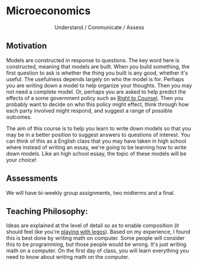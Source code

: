 # Microeconomics

<div style="text-align: center;">
    <span>
        Understand / Communicate / Assess
    </span>
</div>

## **Motivation**
Models are constructed in response to questions. The key word here is constructed, meaning that models are built. When you build something, the first question to ask is whether the thing you built is any good, whether it's useful. The usefulness depends largely on who the model is for. Perhaps you are writing down a model to help organize your thoughts. Then you may not need a complete model. Or, perhaps you are asked to help predict the effects of a some government policy such as [Right to Counsel](https://www.jud.ct.gov/HomeNotices/NoticeToTenants.html#:~:text=Right%20to%20Counsel%20%2D%20CT%20Judicial%20Branch&text=Public%20Act%2021%2D34%20created,loss%20of%20their%20housing%20subsidy.). Then you probably want to decide on who this policy might effect, think through how each party involved might respond, and suggest a range of possible outcomes.

The aim of this course is to help you learn to write down models so that you may be in a better position to suggest answers to questions of interest. You can think of this as a English class that you may have taken in high school where instead of writing an essay, we're going to be learning how to write down models. Like an high school essay, the topic of these models will be your choice!

## **Assessments**

<!-- There will be no tests/midterms in this course. In my experience, tests and midterms encourage an impresssive amount of "cramming" days before the test, with most of the material forgotten a few days after. I am not concerned by the fact that the material is forgotten. Most of the material in this course will be forgotten regardless of how you learned it. What's important to take away from this class though is an understanding of how to break down an idea (a model) into simpler parts, work on each part and then glue them back together. Cramming doesn't help with this, so no tests/midterms.  -->

We will have bi-weekly group assignments, two midterms and a final.


## **Teaching Philosophy**: 
Ideas are explained at the level of detail so as to enable composition (it should feel like you're [playing with legos](https://youtu.be/Jy5Jw8hNiAQ?t=464)). Based on my experience, I found this is best done by writing math on computer. Some people will consider this to be programming, but those people would be wrong. It's just writing math on a computer. On the first day of class, you will learn everything you need to know about writing math on the computer.

